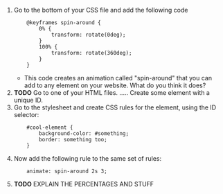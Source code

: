 1. Go to the bottom of your CSS file and add the following code
    ```
        @keyframes spin-around {
            0% {
                transform: rotate(0deg);
            }
            100% {
                transform: rotate(360deg);
            }
        }
    ```
    * This code creates an animation called "spin-around" that you can add to any element on your website. What do you think it does?
2. **TODO** Go to one of your HTML files. ..... Create some element with a unique ID.
3. Go to the stylesheet and create CSS rules for the element, using the ID selector:
    ```
        #cool-element {
            background-color: #something;
            border: something too;
        }
    ```
4. Now add the following rule to the same set of rules:
    ```
        animate: spin-around 2s 3;
    ```
5. **TODO** EXPLAIN THE PERCENTAGES AND STUFF

